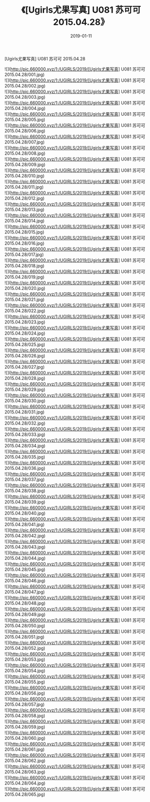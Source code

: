 ﻿---
layout: post
title:  《[Ugirls尤果写真] U081 苏可可 2015.04.28》
date:   2019-01-11
img: http://pic.660000.xyz/1:/UGIRLS/2019/[Ugirls尤果写真] U081 苏可可 2015.04.28/000.jpg
categories: [美女, 清纯, 唯美]
---

[Ugirls尤果写真] U081 苏可可 2015.04.28

 ![](http://pic.660000.xyz/1:/UGIRLS/2019/[Ugirls尤果写真] U081 苏可可 2015.04.28/001.jpg) <br>![](http://pic.660000.xyz/1:/UGIRLS/2019/[Ugirls尤果写真] U081 苏可可 2015.04.28/002.jpg) <br>![](http://pic.660000.xyz/1:/UGIRLS/2019/[Ugirls尤果写真] U081 苏可可 2015.04.28/003.jpg) <br>![](http://pic.660000.xyz/1:/UGIRLS/2019/[Ugirls尤果写真] U081 苏可可 2015.04.28/004.jpg) <br>![](http://pic.660000.xyz/1:/UGIRLS/2019/[Ugirls尤果写真] U081 苏可可 2015.04.28/005.jpg) <br>![](http://pic.660000.xyz/1:/UGIRLS/2019/[Ugirls尤果写真] U081 苏可可 2015.04.28/006.jpg) <br>![](http://pic.660000.xyz/1:/UGIRLS/2019/[Ugirls尤果写真] U081 苏可可 2015.04.28/007.jpg) <br>![](http://pic.660000.xyz/1:/UGIRLS/2019/[Ugirls尤果写真] U081 苏可可 2015.04.28/008.jpg) <br>![](http://pic.660000.xyz/1:/UGIRLS/2019/[Ugirls尤果写真] U081 苏可可 2015.04.28/009.jpg) <br>![](http://pic.660000.xyz/1:/UGIRLS/2019/[Ugirls尤果写真] U081 苏可可 2015.04.28/010.jpg) <br>![](http://pic.660000.xyz/1:/UGIRLS/2019/[Ugirls尤果写真] U081 苏可可 2015.04.28/011.jpg) <br>![](http://pic.660000.xyz/1:/UGIRLS/2019/[Ugirls尤果写真] U081 苏可可 2015.04.28/012.jpg) <br>![](http://pic.660000.xyz/1:/UGIRLS/2019/[Ugirls尤果写真] U081 苏可可 2015.04.28/013.jpg) <br>![](http://pic.660000.xyz/1:/UGIRLS/2019/[Ugirls尤果写真] U081 苏可可 2015.04.28/014.jpg) <br>![](http://pic.660000.xyz/1:/UGIRLS/2019/[Ugirls尤果写真] U081 苏可可 2015.04.28/015.jpg) <br>![](http://pic.660000.xyz/1:/UGIRLS/2019/[Ugirls尤果写真] U081 苏可可 2015.04.28/016.jpg) <br>![](http://pic.660000.xyz/1:/UGIRLS/2019/[Ugirls尤果写真] U081 苏可可 2015.04.28/017.jpg) <br>![](http://pic.660000.xyz/1:/UGIRLS/2019/[Ugirls尤果写真] U081 苏可可 2015.04.28/018.jpg) <br>![](http://pic.660000.xyz/1:/UGIRLS/2019/[Ugirls尤果写真] U081 苏可可 2015.04.28/019.jpg) <br>![](http://pic.660000.xyz/1:/UGIRLS/2019/[Ugirls尤果写真] U081 苏可可 2015.04.28/020.jpg) <br>![](http://pic.660000.xyz/1:/UGIRLS/2019/[Ugirls尤果写真] U081 苏可可 2015.04.28/021.jpg) <br>![](http://pic.660000.xyz/1:/UGIRLS/2019/[Ugirls尤果写真] U081 苏可可 2015.04.28/022.jpg) <br>![](http://pic.660000.xyz/1:/UGIRLS/2019/[Ugirls尤果写真] U081 苏可可 2015.04.28/023.jpg) <br>![](http://pic.660000.xyz/1:/UGIRLS/2019/[Ugirls尤果写真] U081 苏可可 2015.04.28/024.jpg) <br>![](http://pic.660000.xyz/1:/UGIRLS/2019/[Ugirls尤果写真] U081 苏可可 2015.04.28/025.jpg) <br>![](http://pic.660000.xyz/1:/UGIRLS/2019/[Ugirls尤果写真] U081 苏可可 2015.04.28/026.jpg) <br>![](http://pic.660000.xyz/1:/UGIRLS/2019/[Ugirls尤果写真] U081 苏可可 2015.04.28/027.jpg) <br>![](http://pic.660000.xyz/1:/UGIRLS/2019/[Ugirls尤果写真] U081 苏可可 2015.04.28/028.jpg) <br>![](http://pic.660000.xyz/1:/UGIRLS/2019/[Ugirls尤果写真] U081 苏可可 2015.04.28/029.jpg) <br>![](http://pic.660000.xyz/1:/UGIRLS/2019/[Ugirls尤果写真] U081 苏可可 2015.04.28/030.jpg) <br>![](http://pic.660000.xyz/1:/UGIRLS/2019/[Ugirls尤果写真] U081 苏可可 2015.04.28/031.jpg) <br>![](http://pic.660000.xyz/1:/UGIRLS/2019/[Ugirls尤果写真] U081 苏可可 2015.04.28/032.jpg) <br>![](http://pic.660000.xyz/1:/UGIRLS/2019/[Ugirls尤果写真] U081 苏可可 2015.04.28/033.jpg) <br>![](http://pic.660000.xyz/1:/UGIRLS/2019/[Ugirls尤果写真] U081 苏可可 2015.04.28/034.jpg) <br>![](http://pic.660000.xyz/1:/UGIRLS/2019/[Ugirls尤果写真] U081 苏可可 2015.04.28/035.jpg) <br>![](http://pic.660000.xyz/1:/UGIRLS/2019/[Ugirls尤果写真] U081 苏可可 2015.04.28/036.jpg) <br>![](http://pic.660000.xyz/1:/UGIRLS/2019/[Ugirls尤果写真] U081 苏可可 2015.04.28/037.jpg) <br>![](http://pic.660000.xyz/1:/UGIRLS/2019/[Ugirls尤果写真] U081 苏可可 2015.04.28/038.jpg) <br>![](http://pic.660000.xyz/1:/UGIRLS/2019/[Ugirls尤果写真] U081 苏可可 2015.04.28/039.jpg) <br>![](http://pic.660000.xyz/1:/UGIRLS/2019/[Ugirls尤果写真] U081 苏可可 2015.04.28/040.jpg) <br>![](http://pic.660000.xyz/1:/UGIRLS/2019/[Ugirls尤果写真] U081 苏可可 2015.04.28/041.jpg) <br>![](http://pic.660000.xyz/1:/UGIRLS/2019/[Ugirls尤果写真] U081 苏可可 2015.04.28/042.jpg) <br>![](http://pic.660000.xyz/1:/UGIRLS/2019/[Ugirls尤果写真] U081 苏可可 2015.04.28/043.jpg) <br>![](http://pic.660000.xyz/1:/UGIRLS/2019/[Ugirls尤果写真] U081 苏可可 2015.04.28/044.jpg) <br>![](http://pic.660000.xyz/1:/UGIRLS/2019/[Ugirls尤果写真] U081 苏可可 2015.04.28/045.jpg) <br>![](http://pic.660000.xyz/1:/UGIRLS/2019/[Ugirls尤果写真] U081 苏可可 2015.04.28/046.jpg) <br>![](http://pic.660000.xyz/1:/UGIRLS/2019/[Ugirls尤果写真] U081 苏可可 2015.04.28/047.jpg) <br>![](http://pic.660000.xyz/1:/UGIRLS/2019/[Ugirls尤果写真] U081 苏可可 2015.04.28/048.jpg) <br>![](http://pic.660000.xyz/1:/UGIRLS/2019/[Ugirls尤果写真] U081 苏可可 2015.04.28/049.jpg) <br>![](http://pic.660000.xyz/1:/UGIRLS/2019/[Ugirls尤果写真] U081 苏可可 2015.04.28/050.jpg) <br>![](http://pic.660000.xyz/1:/UGIRLS/2019/[Ugirls尤果写真] U081 苏可可 2015.04.28/051.jpg) <br>![](http://pic.660000.xyz/1:/UGIRLS/2019/[Ugirls尤果写真] U081 苏可可 2015.04.28/052.jpg) <br>![](http://pic.660000.xyz/1:/UGIRLS/2019/[Ugirls尤果写真] U081 苏可可 2015.04.28/053.jpg) <br>![](http://pic.660000.xyz/1:/UGIRLS/2019/[Ugirls尤果写真] U081 苏可可 2015.04.28/054.jpg) <br>![](http://pic.660000.xyz/1:/UGIRLS/2019/[Ugirls尤果写真] U081 苏可可 2015.04.28/055.jpg) <br>![](http://pic.660000.xyz/1:/UGIRLS/2019/[Ugirls尤果写真] U081 苏可可 2015.04.28/056.jpg) <br>![](http://pic.660000.xyz/1:/UGIRLS/2019/[Ugirls尤果写真] U081 苏可可 2015.04.28/057.jpg) <br>![](http://pic.660000.xyz/1:/UGIRLS/2019/[Ugirls尤果写真] U081 苏可可 2015.04.28/058.jpg) <br>![](http://pic.660000.xyz/1:/UGIRLS/2019/[Ugirls尤果写真] U081 苏可可 2015.04.28/059.jpg) <br>![](http://pic.660000.xyz/1:/UGIRLS/2019/[Ugirls尤果写真] U081 苏可可 2015.04.28/060.jpg) <br>![](http://pic.660000.xyz/1:/UGIRLS/2019/[Ugirls尤果写真] U081 苏可可 2015.04.28/061.jpg) <br>![](http://pic.660000.xyz/1:/UGIRLS/2019/[Ugirls尤果写真] U081 苏可可 2015.04.28/062.jpg) <br>![](http://pic.660000.xyz/1:/UGIRLS/2019/[Ugirls尤果写真] U081 苏可可 2015.04.28/063.jpg) <br>![](http://pic.660000.xyz/1:/UGIRLS/2019/[Ugirls尤果写真] U081 苏可可 2015.04.28/064.jpg) <br>![](http://pic.660000.xyz/1:/UGIRLS/2019/[Ugirls尤果写真] U081 苏可可 2015.04.28/065.jpg) <br>